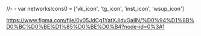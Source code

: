 //-  - var networksIcons0 = ['vk_icon', 'tg_icon', 'inst_icon', 'wsup_icon']

https://www.figma.com/file/0y05JdCg1YatXJidvGaIlN/%D0%94%D1%8B%D0%BC%D0%BE%D1%85%D0%BE%D0%B4?node-id=0%3A1